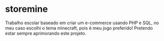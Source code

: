 # storemine
Trabalho escolar baseado em criar um e-commerce usando PHP e SQL, no meu caso escolhi o tema minecraft, pois é meu jogo preferido! Pretendo estar sempre aprimorando este projeto.